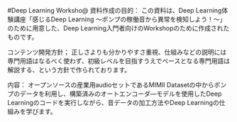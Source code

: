#Deep Learning Worksho@
資料作成の目的：
この資料は、Deep Learning体験講座「感じるDeep Learning ～ポンプの稼働音から異常を検知しよう！～」のために用意した、Deep Learning入門者向けのWorkshopのために作成されたものです。

コンテンツ開発方針；
正しさよりも分かりやすさ重視、仕組みなどの説明には専門用語はなるべく使わず、初級レベルを目指すうえでベースとなる専門用語は解説する、という方針で作られております。

内容：
オープンソースの産業用audioセットであるMIMII Datasetの中からポンプのデータを利用し、構築済みのオートエンコーダ―モデルを使用したDeep Learningのコードを実行しながら、音データの加工方法やDeep Learningの仕組みを学びます。
